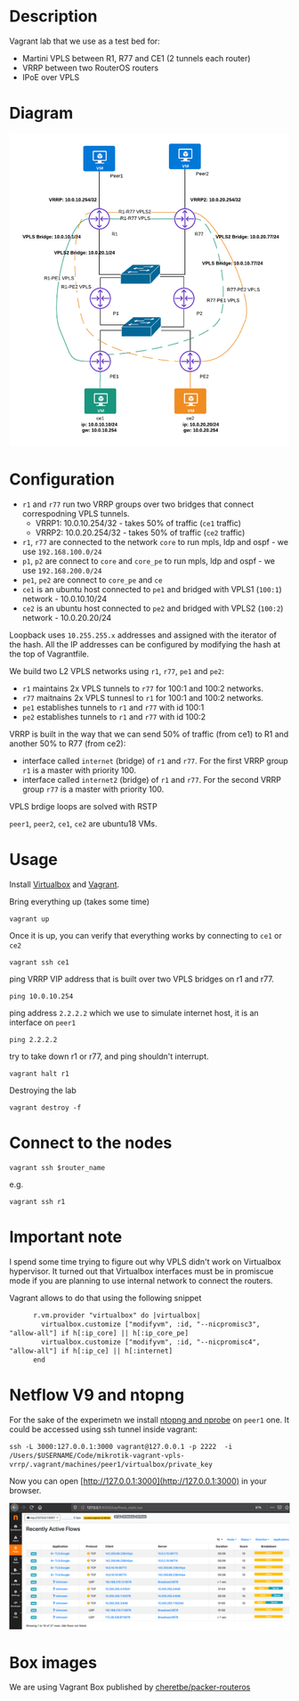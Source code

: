 # Description

Vagrant lab that we use as a test bed for:

* Martini VPLS between R1, R77 and CE1 (2 tunnels each router)
* VRRP between two RouterOS routers
* IPoE over VPLS

# Diagram


![alt text](https://github.com/logingood/mikrotik-vagrant-vpls-vrrp/blob/master/diagram.png "VRRP and VPLS on virtual mikrotiks")


# Configuration

* `r1` and `r77` run two VRRP groups over two bridges that connect correspodning VPLS tunnels.
  * VRRP1: 10.0.10.254/32 - takes 50% of traffic (`ce1` traffic)
  * VRRP2: 10.0.20.254/32 - takes 50% of traffic (`ce2` traffic)
* `r1`, `r77` are connected to the network `core` to run mpls, ldp and ospf - we use `192.168.100.0/24`
* `p1`, `p2` are connect to `core` and `core_pe` to run mpls, ldp and ospf - we use `192.168.200.0/24`
* `pe1`, `pe2` are connect to `core_pe` and `ce`
* `ce1` is an ubuntu host connected to `pe1` and bridged with VPLS1 (`100:1`) network - 10.0.10.10/24
* `ce2` is an ubuntu host connected to `pe2` and bridged with VPLS2 (`100:2`) network - 10.0.20.20/24

Loopback uses `10.255.255.x` addresses and assigned with the iterator of the hash.
All the IP addresses can be configured by modifying the hash at the top of Vagrantfile.

We build two L2 VPLS networks using `r1`, `r77`, `pe1` and `pe2`:

* `r1` maintains 2x VPLS tunnels to `r77` for 100:1 and 100:2 networks.
* `r77` maitnains 2x VPLS tunnesl to `r1` for 100:1 and 100:2 networks.
* `pe1` establishes tunnels to `r1` and `r77` with id 100:1
* `pe2` establishes tunnels to `r1` and `r77` with id 100:2


VRRP is built in the way that we can send 50% of traffic (from ce1) to R1 and another 50% to R77 (from ce2):

* interface called `internet` (bridge) of `r1` and `r77`. For the first VRRP group `r1` is a master with priority 100.
* interface called `internet2` (bridge) of `r1` and `r77`. For the second VRRP group `r77` is a master with priority 100.

VPLS brdige loops are solved with RSTP

`peer1`, `peer2`, `ce1`, `ce2` are ubuntu18 VMs.

# Usage

Install [Virtualbox](https://www.virtualbox.org/wiki/Downloads) and [Vagrant](https://www.vagrantup.com/downloads).

Bring everything up (takes some time)

```
vagrant up
```

Once it is up, you can verify that everything works by connecting to `ce1` or `ce2`
```
vagrant ssh ce1
```

ping VRRP VIP address that is built over two VPLS bridges on r1 and r77.
```
ping 10.0.10.254
```

ping address `2.2.2.2` which we use to simulate internet host, it is an interface on `peer1`

```
ping 2.2.2.2
```

try to take down r1 or r77, and ping shouldn't interrupt.

```
vagrant halt r1
```

Destroying the lab

```
vagrant destroy -f
```

# Connect to the nodes

```
vagrant ssh $router_name
```

e.g.

```
vagrant ssh r1
```

# Important note

I spend some time trying to figure out why VPLS didn't work on Virtualbox
hypervisor. It turned out that Virtualbox interfaces must be in promiscue mode
if you are planning to use internal network to connect the routers.

Vagrant allows to do that using the following snippet

```
      r.vm.provider "virtualbox" do |virtualbox|
        virtualbox.customize ["modifyvm", :id, "--nicpromisc3", "allow-all"] if h[:ip_core] || h[:ip_core_pe]
        virtualbox.customize ["modifyvm", :id, "--nicpromisc4", "allow-all"] if h[:ip_ce] || h[:internet]
      end
```

# Netflow V9 and ntopng

For the sake of the experimetn we install [ntopng and nprobe](https://ntop.org) on `peer1` one.
It could be accessed using ssh tunnel inside vagrant:

```
ssh -L 3000:127.0.0.1:3000 vagrant@127.0.0.1 -p 2222  -i /Users/$USERNAME/Code/mikrotik-vagrant-vpls-vrrp/.vagrant/machines/peer1/virtualbox/private_key
```

Now you can open [http://127.0.0.1:3000](http://127.0.0.1:3000) in your browser.

![alt text](https://github.com/logingood/mikrotik-vagrant-vpls-vrrp/blob/master/ntopng.png "Export netflow v9 from RouterOS and visualize with ntopng")

# Box images

We are using Vagrant Box published by
[cheretbe/packer-routeros](https://github.com/cheretbe/packer-routeros)
